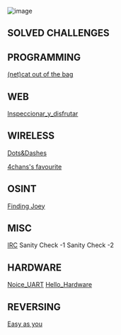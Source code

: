 ![image](https://user-images.githubusercontent.com/92258994/176906537-d01c013c-c8f6-42f3-ad76-04514ed4a58e.png)



## SOLVED CHALLENGES

## PROGRAMMING
[(net)cat out of the bag](https://github.com/swetaajit/indyctf/blob/main/netcat%20out%20of%20the%20bag.md)


## WEB
[Inspeccionar_y_disfrutar](https://github.com/swetaajit/indyctf/tree/main/Inspeccionar_y_disfrutar)

## WIRELESS
[Dots&Dashes](https://github.com/swetaajit/indyctf/blob/main/Dots%26Dashes.md)

[4chans's favourite](https://github.com/swetaajit/indyctf/blob/main/4chan's%20favorite/4chan's%20favorite.md)

## OSINT
[Finding Joey](https://github.com/swetaajit/indyctf/blob/main/Finding%20Joey.md)

## MISC
[IRC](https://github.com/swetaajit/indyctf/blob/main/IRC.md)
Sanity Check -1
Sanity Check -2

## HARDWARE 
[Noice_UART](https://github.com/swetaajit/indyctf/blob/main/Noice_UART.md)
[Hello_Hardware](https://github.com/swetaajit/indyctf/tree/main/Hello_Hardware)

## REVERSING
[Easy as you](https://github.com/swetaajit/indyctf/blob/main/Easy%20as%20you.md)
